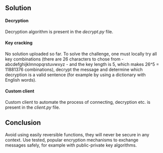 ## Solution

#### Decryption

Decryption algorithm is present in the *decrypt.py* file.

#### Key cracking

No solution uploaded so far. To solve the challenge, one must locally try all key combinations (there are 26 characters to chose from - abcdefghijklmnopqrstuvwxyz - and the key length is 5, which makes 26^5 = 11881376 combinations), decrypt the message and determine which decryption is a valid sentence (for example by using a dictionary with English words).

#### Custom client

Custom client to automate the process of connecting, decryption etc. is present in the *client.py* file.

## Conclusion

Avoid using easily reversible functions, they will never be secure in any context. Use tested, popular encryption mechanisms to exchange messages safely, for example with public-private key algorithms.
